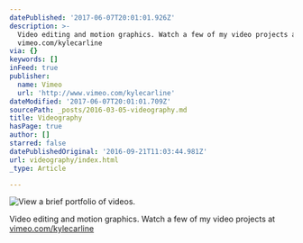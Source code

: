 ```yaml
---
datePublished: '2017-06-07T20:01:01.926Z'
description: >-
  Video editing and motion graphics. Watch a few of my video projects at
  vimeo.com/kylecarline
via: {}
keywords: []
inFeed: true
publisher:
  name: Vimeo
  url: 'http://www.vimeo.com/kylecarline'
dateModified: '2017-06-07T20:01:01.709Z'
sourcePath: _posts/2016-03-05-videography.md
title: Videography
hasPage: true
author: []
starred: false
datePublishedOriginal: '2016-09-21T11:03:44.981Z'
url: videography/index.html
_type: Article

---
```

![View a brief portfolio of videos.](https://s3-us-west-2.amazonaws.com/the-grid-img/p/32c7b23787ccb5e30c4f1c6865ecd5942fc0d839.jpg)

Video editing and motion graphics. Watch a few of my video projects at [vimeo.com/kylecarline][0]

[0]: http://www.vimeo.com/kylecarline